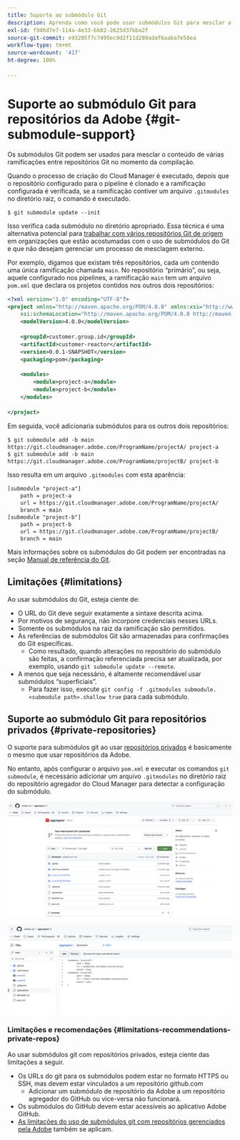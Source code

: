 ```yaml
---
title: Suporte ao submódulo Git
description: Aprenda como você pode usar submódulos Git para mesclar o conteúdo de várias ramificações em repositórios Git no momento da criação.
exl-id: f946d7e7-114a-4e33-bb82-2625d37bba2f
source-git-commit: e93285f7c7495ec9d2f11d289adaf6aaba7e58ea
workflow-type: tm+mt
source-wordcount: '417'
ht-degree: 100%

---
```


# Suporte ao submódulo Git para repositórios da Adobe {#git-submodule-support}

Os submódulos Git podem ser usados para mesclar o conteúdo de várias ramificações entre repositórios Git no momento da compilação.

Quando o processo de criação do Cloud Manager é executado, depois que o repositório configurado para o pipeline é clonado e a ramificação configurada é verificada, se a ramificação contiver um arquivo `.gitmodules` no diretório raiz, o comando é executado.

```
$ git submodule update --init
```

Isso verifica cada submódulo no diretório apropriado. Essa técnica é uma alternativa potencial para [trabalhar com vários repositórios Git de origem](/help/managing-code/multiple-git-repos.md) em organizações que estão acostumadas com o uso de submódulos do Git e que não desejam gerenciar um processo de mesclagem externo.

Por exemplo, digamos que existam três repositórios, cada um contendo uma única ramificação chamada `main`. No repositório “primário”, ou seja, aquele configurado nos pipelines, a ramificação `main` tem um arquivo `pom.xml` que declara os projetos contidos nos outros dois repositórios:

```xml
<?xml version="1.0" encoding="UTF-8"?>
<project xmlns="http://maven.apache.org/POM/4.0.0" xmlns:xsi="http://www.w3.org/2001/XMLSchema-instance"
    xsi:schemaLocation="http://maven.apache.org/POM/4.0.0 http://maven.apache.org/maven-v4_0_0.xsd">
    <modelVersion>4.0.0</modelVersion>
   
    <groupId>customer.group.id</groupId>
    <artifactId>customer-reactor</artifactId>
    <version>0.0.1-SNAPSHOT</version>
    <packaging>pom</packaging>
   
    <modules>
        <module>project-a</module>
        <module>project-b</module>
    </modules>
   
</project>
```

Em seguida, você adicionaria submódulos para os outros dois repositórios:

```shell
$ git submodule add -b main https://git.cloudmanager.adobe.com/ProgramName/projectA/ project-a
$ git submodule add -b main https://git.cloudmanager.adobe.com/ProgramName/projectB/ project-b
```

Isso resulta em um arquivo `.gitmodules` com esta aparência:

```text
[submodule "project-a"]
    path = project-a
    url = https://git.cloudmanager.adobe.com/ProgramName/projectA/
    branch = main
[submodule "project-b"]
    path = project-b
    url = https://git.cloudmanager.adobe.com/ProgramName/projectB/
    branch = main
```

Mais informações sobre os submódulos do Git podem ser encontradas na seção [Manual de referência do Git](https://git-scm.com/book/en/v2/Git-Tools-Submodules).

## Limitações           {#limitations}

Ao usar submódulos do Git, esteja ciente de:

* O URL do Git deve seguir exatamente a sintaxe descrita acima.
* Por motivos de segurança, não incorpore credenciais nesses URLs.
* Somente os submódulos na raiz da ramificação são permitidos.
* As referências de submódulos Git são armazenadas para confirmações do Git específicas.
   * Como resultado, quando alterações no repositório do submódulo são feitas, a confirmação referenciada precisa ser atualizada, por exemplo, usando `git submodule update --remote`.
* A menos que seja necessário, é altamente recomendável usar submódulos “superficiais”.
   * Para fazer isso, execute `git config -f .gitmodules submodule.<submodule path>.shallow true` para cada submódulo.


## Suporte ao submódulo Git para repositórios privados {#private-repositories}

O suporte para submódulos git ao usar [repositórios privados](private-repositories.md) é basicamente o mesmo que usar repositórios da Adobe.

No entanto, após configurar o arquivo `pom.xml` e executar os comandos `git submodule`, é necessário adicionar um arquivo `.gitmodules` no diretório raiz do repositório agregador do Cloud Manager para detectar a configuração do submódulo.

![arquivo .gitmodules](assets/gitmodules.png)

![Agregador](assets/aggregator.png)

### Limitações e recomendações {#limitations-recommendations-private-repos}

Ao usar submódulos git com repositórios privados, esteja ciente das limitações a seguir.

* Os URLs do git para os submódulos podem estar no formato HTTPS ou SSH, mas devem estar vinculados a um repositório github.com
   * Adicionar um submódulo de repositório da Adobe a um repositório agregador do GitHub ou vice-versa não funcionará.
* Os submódulos do GitHub devem estar acessíveis ao aplicativo Adobe GitHub.
* [As limitações do uso de submódulos git com repositórios gerenciados pela Adobe](#limitations-recommendations) também se aplicam.
